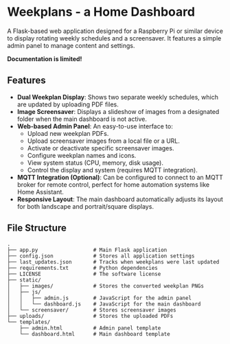# Weekplans - a Home Dashboard

A Flask-based web application designed for a Raspberry Pi or similar device to display rotating weekly schedules and a screensaver. It features a simple admin panel to manage content and settings.

**Documentation is limited!**

## Features

- **Dual Weekplan Display**: Shows two separate weekly schedules, which are updated by uploading PDF files.
- **Image Screensaver**: Displays a slideshow of images from a designated folder when the main dashboard is not active.
- **Web-based Admin Panel**: An easy-to-use interface to:
  - Upload new weekplan PDFs.
  - Upload screensaver images from a local file or a URL.
  - Activate or deactivate specific screensaver images.
  - Configure weekplan names and icons.
  - View system status (CPU, memory, disk usage).
  - Control the display and system (requires MQTT integration).
- **MQTT Integration (Optional)**: Can be configured to connect to an MQTT broker for remote control, perfect for home automation systems like Home Assistant.
- **Responsive Layout**: The main dashboard automatically adjusts its layout for both landscape and portrait/square displays.

## File Structure

```
.
├── app.py                  # Main Flask application
├── config.json             # Stores all application settings
├── last_updates.json       # Tracks when weekplans were last updated
├── requirements.txt        # Python dependencies
├── LICENSE                 # The software license
├── static/
│   ├── images/             # Stores the converted weekplan PNGs
│   ├── js/
│   │   ├── admin.js        # JavaScript for the admin panel
│   │   └── dashboard.js    # JavaScript for the main dashboard
│   └── screensaver/        # Stores screensaver images
├── uploads/                # Stores the uploaded PDFs
└── templates/
    ├── admin.html          # Admin panel template
    └── dashboard.html      # Main dashboard template
```
